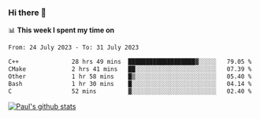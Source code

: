 ### Hi there 👋

📊 **This week I spent my time on**
<!--START_SECTION:waka-->

```txt
From: 24 July 2023 - To: 31 July 2023

C++               28 hrs 49 mins  ███████████████████▓░░░░░   79.05 %
CMake             2 hrs 41 mins   ██░░░░░░░░░░░░░░░░░░░░░░░   07.39 %
Other             1 hr 58 mins    █▒░░░░░░░░░░░░░░░░░░░░░░░   05.40 %
Bash              1 hr 30 mins    █░░░░░░░░░░░░░░░░░░░░░░░░   04.14 %
C                 52 mins         ▓░░░░░░░░░░░░░░░░░░░░░░░░   02.40 %
```

<!--END_SECTION:waka-->


[![Paul's github stats](https://github-readme-stats.vercel.app/api?username=mickeyouyou&theme=dracula&show_icons=true)](https://github.com/anuraghazra/github-readme-stats)
